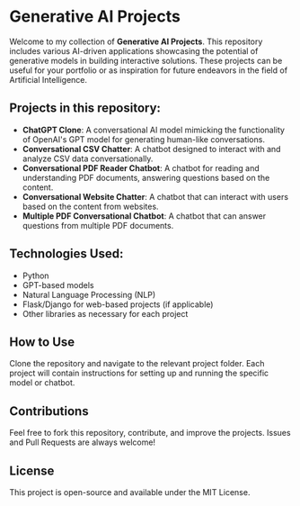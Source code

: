 # Generative AI Projects

Welcome to my collection of **Generative AI Projects**. This repository includes various AI-driven applications showcasing the potential of generative models in building interactive solutions. These projects can be useful for your portfolio or as inspiration for future endeavors in the field of Artificial Intelligence.

## Projects in this repository:
- **ChatGPT Clone**: A conversational AI model mimicking the functionality of OpenAI's GPT model for generating human-like conversations.
- **Conversational CSV Chatter**: A chatbot designed to interact with and analyze CSV data conversationally.
- **Conversational PDF Reader Chatbot**: A chatbot for reading and understanding PDF documents, answering questions based on the content.
- **Conversational Website Chatter**: A chatbot that can interact with users based on the content from websites.
- **Multiple PDF Conversational Chatbot**: A chatbot that can answer questions from multiple PDF documents.

## Technologies Used:
- Python
- GPT-based models
- Natural Language Processing (NLP)
- Flask/Django for web-based projects (if applicable)
- Other libraries as necessary for each project

## How to Use
Clone the repository and navigate to the relevant project folder. Each project will contain instructions for setting up and running the specific model or chatbot.

## Contributions
Feel free to fork this repository, contribute, and improve the projects. Issues and Pull Requests are always welcome!

## License
This project is open-source and available under the MIT License.
